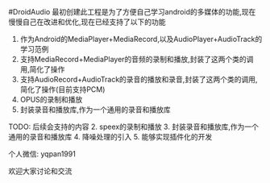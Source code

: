 #DroidAudio
最初创建此工程是为了方便自己学习android的多媒体的功能,现在慢慢自己在改进和优化,现在已经支持了以下的功能

1. 作为Android的MediaPlayer+MediaRecord,以及AudioPlayer+AudioTrack的学习范例
2. 支持MediaRecord+MediaPlayer的音频的录制和播放,封装了这两个类的调用,简化了操作
3. 支持AudioRecord+AudioTrack的录音的播放和录音,封装了这两个类的调用,简化了操作(目前支持PCM)
4. OPUS的录制和播放
5. 封装录音和播放库,作为一个通用的录音和播放库

TODO: 
后续会支持的内容
2. speex的录制和播放
3. 封装录音和播放库,作为一个通用的录音和播放库
4. 降噪处理的引入
5. 能够实现插件化的开发

个人微信: yqpan1991

欢迎大家讨论和交流
